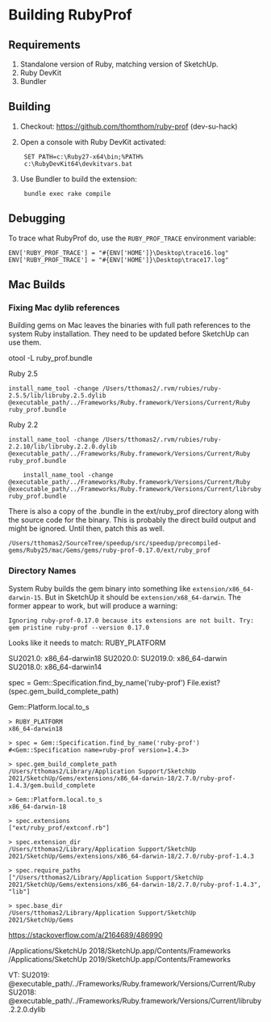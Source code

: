# Building RubyProf

## Requirements

1. Standalone version of Ruby, matching version of SketchUp.
2. Ruby DevKit
3. Bundler

## Building

1. Checkout: https://github.com/thomthom/ruby-prof (dev-su-hack)
2. Open a console with Ruby DevKit activated:

        SET PATH=c:\Ruby27-x64\bin;%PATH%
        c:\RubyDevKit64\devkitvars.bat

3. Use Bundler to build the extension:

        bundle exec rake compile

## Debugging

To trace what RubyProf do, use the `RUBY_PROF_TRACE` environment variable:

    ENV['RUBY_PROF_TRACE'] = "#{ENV['HOME']}\Desktop\trace16.log"
    ENV['RUBY_PROF_TRACE'] = "#{ENV['HOME']}\Desktop\trace17.log"

## Mac Builds

### Fixing Mac dylib references

Building gems on Mac leaves the binaries with full path references to the system
Ruby installation. They need to be updated before SketchUp can use them.

otool -L ruby_prof.bundle 

Ruby 2.5

    install_name_tool -change /Users/tthomas2/.rvm/rubies/ruby-2.5.5/lib/libruby.2.5.dylib @executable_path/../Frameworks/Ruby.framework/Versions/Current/Ruby ruby_prof.bundle

Ruby 2.2

    install_name_tool -change /Users/tthomas2/.rvm/rubies/ruby-2.2.10/lib/libruby.2.2.0.dylib @executable_path/../Frameworks/Ruby.framework/Versions/Current/Ruby ruby_prof.bundle

        install_name_tool -change @executable_path/../Frameworks/Ruby.framework/Versions/Current/Ruby @executable_path/../Frameworks/Ruby.framework/Versions/Current/libruby.2.2.0.dylib ruby_prof.bundle 

There is also a copy of the .bundle in the ext/ruby_prof directory along with
the source code for the binary. This is probably the direct build output and
might be ignored. Until then, patch this as well.

    /Users/tthomas2/SourceTree/speedup/src/speedup/precompiled-gems/Ruby25/mac/Gems/gems/ruby-prof-0.17.0/ext/ruby_prof

### Directory Names

System Ruby builds the gem binary into something like
`extension/x86_64-darwin-15`. But in SketchUp it should be
`extension/x68_64-darwin`. The former appear to work, but will produce a
warning:

    Ignoring ruby-prof-0.17.0 because its extensions are not built. Try: gem pristine ruby-prof --version 0.17.0

Looks like it needs to match: RUBY_PLATFORM

SU2021.0: x86_64-darwin18
SU2020.0: 
SU2019.0: x86_64-darwin
SU2018.0: x86_64-darwin14

spec = Gem::Specification.find_by_name('ruby-prof')
File.exist?(spec.gem_build_complete_path)

Gem::Platform.local.to_s

```
> RUBY_PLATFORM
x86_64-darwin18

> spec = Gem::Specification.find_by_name('ruby-prof')
#<Gem::Specification name=ruby-prof version=1.4.3>

> spec.gem_build_complete_path
/Users/tthomas2/Library/Application Support/SketchUp 2021/SketchUp/Gems/extensions/x86_64-darwin-18/2.7.0/ruby-prof-1.4.3/gem.build_complete

> Gem::Platform.local.to_s
x86_64-darwin-18

> spec.extensions
["ext/ruby_prof/extconf.rb"]

> spec.extension_dir
/Users/tthomas2/Library/Application Support/SketchUp 2021/SketchUp/Gems/extensions/x86_64-darwin-18/2.7.0/ruby-prof-1.4.3

> spec.require_paths
["/Users/tthomas2/Library/Application Support/SketchUp 2021/SketchUp/Gems/extensions/x86_64-darwin-18/2.7.0/ruby-prof-1.4.3", "lib"]

> spec.base_dir
/Users/tthomas2/Library/Application Support/SketchUp 2021/SketchUp/Gems
```

https://stackoverflow.com/a/2164689/486990


/Applications/SketchUp 2018/SketchUp.app/Contents/Frameworks
/Applications/SketchUp 2019/SketchUp.app/Contents/Frameworks

VT:
SU2019: @executable_path/../Frameworks/Ruby.framework/Versions/Current/Ruby
SU2018: @executable_path/../Frameworks/Ruby.framework/Versions/Current/libruby.2.2.0.dylib